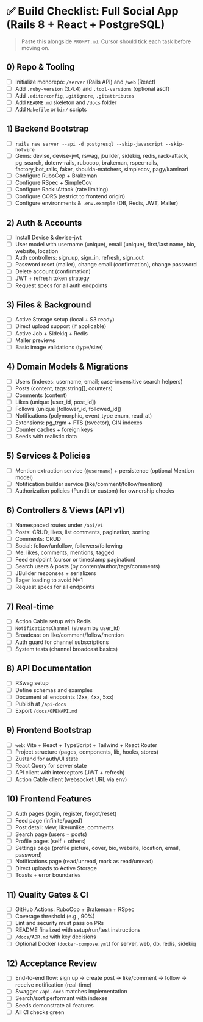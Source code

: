 # ✅ Build Checklist: Full Social App (Rails 8 + React + PostgreSQL)

> Paste this alongside `PROMPT.md`. Cursor should tick each task before moving on.

## 0) Repo & Tooling
- [ ] Initialize monorepo: `/server` (Rails API) and `/web` (React)
- [ ] Add `.ruby-version` (3.4.4) and `.tool-versions` (optional asdf)
- [ ] Add `.editorconfig`, `.gitignore`, `.gitattributes`
- [ ] Add `README.md` skeleton and `/docs` folder
- [ ] Add `Makefile` or `bin/` scripts

## 1) Backend Bootstrap
- [ ] `rails new server --api -d postgresql --skip-javascript --skip-hotwire`
- [ ] Gems: devise, devise-jwt, rswag, jbuilder, sidekiq, redis, rack-attack, pg_search, dotenv-rails, rubocop, brakeman, rspec-rails, factory_bot_rails, faker, shoulda-matchers, simplecov, pagy/kaminari
- [ ] Configure RuboCop + Brakeman
- [ ] Configure RSpec + SimpleCov
- [ ] Configure Rack::Attack (rate limiting)
- [ ] Configure CORS (restrict to frontend origin)
- [ ] Configure environments & `.env.example` (DB, Redis, JWT, Mailer)

## 2) Auth & Accounts
- [ ] Install Devise & devise-jwt
- [ ] User model with username (unique), email (unique), first/last name, bio, website, location
- [ ] Auth controllers: sign_up, sign_in, refresh, sign_out
- [ ] Password reset (mailer), change email (confirmation), change password
- [ ] Delete account (confirmation)
- [ ] JWT + refresh token strategy
- [ ] Request specs for all auth endpoints

## 3) Files & Background
- [ ] Active Storage setup (local + S3 ready)
- [ ] Direct upload support (if applicable)
- [ ] Active Job + Sidekiq + Redis
- [ ] Mailer previews
- [ ] Basic image validations (type/size)

## 4) Domain Models & Migrations
- [ ] Users (indexes: username, email; case-insensitive search helpers)
- [ ] Posts (content, tags:string[], counters)
- [ ] Comments (content)
- [ ] Likes (unique [user_id, post_id])
- [ ] Follows (unique [follower_id, followed_id])
- [ ] Notifications (polymorphic, event_type enum, read_at)
- [ ] Extensions: pg_trgm + FTS (tsvector), GIN indexes
- [ ] Counter caches + foreign keys
- [ ] Seeds with realistic data

## 5) Services & Policies
- [ ] Mention extraction service (`@username`) + persistence (optional Mention model)
- [ ] Notification builder service (like/comment/follow/mention)
- [ ] Authorization policies (Pundit or custom) for ownership checks

## 6) Controllers & Views (API v1)
- [ ] Namespaced routes under `/api/v1`
- [ ] Posts: CRUD, likes, list comments, pagination, sorting
- [ ] Comments: CRUD
- [ ] Social: follow/unfollow, followers/following
- [ ] Me: likes, comments, mentions, tagged
- [ ] Feed endpoint (cursor or timestamp pagination)
- [ ] Search users & posts (by content/author/tags/comments)
- [ ] JBuilder responses + serializers
- [ ] Eager loading to avoid N+1
- [ ] Request specs for all endpoints

## 7) Real-time
- [ ] Action Cable setup with Redis
- [ ] `NotificationsChannel` (stream by user_id)
- [ ] Broadcast on like/comment/follow/mention
- [ ] Auth guard for channel subscriptions
- [ ] System tests (channel broadcast basics)

## 8) API Documentation
- [ ] RSwag setup
- [ ] Define schemas and examples
- [ ] Document all endpoints (2xx, 4xx, 5xx)
- [ ] Publish at `/api-docs`
- [ ] Export `/docs/OPENAPI.md`

## 9) Frontend Bootstrap
- [ ] `web`: Vite + React + TypeScript + Tailwind + React Router
- [ ] Project structure (pages, components, lib, hooks, stores)
- [ ] Zustand for auth/UI state
- [ ] React Query for server state
- [ ] API client with interceptors (JWT + refresh)
- [ ] Action Cable client (websocket URL via env)

## 10) Frontend Features
- [ ] Auth pages (login, register, forgot/reset)
- [ ] Feed page (infinite/paged)
- [ ] Post detail: view, like/unlike, comments
- [ ] Search page (users + posts)
- [ ] Profile pages (self + others)
- [ ] Settings page (profile picture, cover, bio, website, location, email, password)
- [ ] Notifications page (read/unread, mark as read/unread)
- [ ] Direct uploads to Active Storage
- [ ] Toasts + error boundaries

## 11) Quality Gates & CI
- [ ] GitHub Actions: RuboCop + Brakeman + RSpec
- [ ] Coverage threshold (e.g., 90%)
- [ ] Lint and security must pass on PRs
- [ ] README finalized with setup/run/test instructions
- [ ] `/docs/ADR.md` with key decisions
- [ ] Optional Docker (`docker-compose.yml`) for server, web, db, redis, sidekiq

## 12) Acceptance Review
- [ ] End-to-end flow: sign up → create post → like/comment → follow → receive notification (real-time)
- [ ] Swagger `/api-docs` matches implementation
- [ ] Search/sort performant with indexes
- [ ] Seeds demonstrate all features
- [ ] All CI checks green

